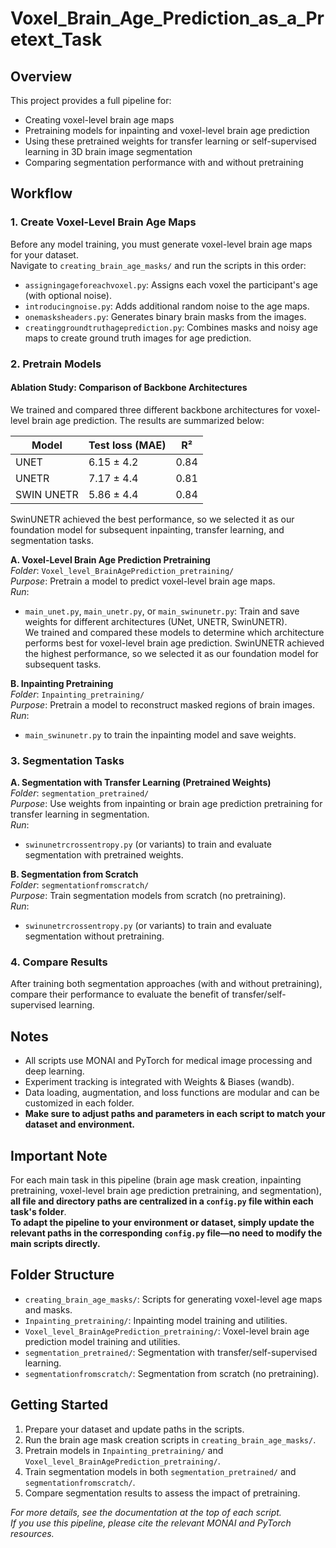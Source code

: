 # Voxel_Brain_Age_Prediction_as_a_Pretext_Task
## Overview
This project provides a full pipeline for:
- Creating voxel-level brain age maps
- Pretraining models for inpainting and voxel-level brain age prediction
- Using these pretrained weights for transfer learning or self-supervised learning in 3D brain image segmentation
- Comparing segmentation performance with and without pretraining

## Workflow

### 1. Create Voxel-Level Brain Age Maps
Before any model training, you must generate voxel-level brain age maps for your dataset.  
Navigate to `creating_brain_age_masks/` and run the scripts in this order:
- `assigningageforeachvoxel.py`: Assigns each voxel the participant's age (with optional noise).
- `introducingnoise.py`: Adds additional random noise to the age maps.
- `onemasksheaders.py`: Generates binary brain masks from the images.
- `creatinggroundtruthageprediction.py`: Combines masks and noisy age maps to create ground truth images for age prediction.

### 2. Pretrain Models

#### Ablation Study: Comparison of Backbone Architectures

We trained and compared three different backbone architectures for voxel-level brain age prediction. The results are summarized below:

| Model        | Test loss (MAE) | R²   |
|--------------|-----------------|------|
| UNET         | 6.15 ± 4.2      | 0.84 |
| UNETR        | 7.17 ± 4.4      | 0.81 |
| SWIN UNETR   | 5.86 ± 4.4      | 0.84 |

SwinUNETR achieved the best performance, so we selected it as our foundation model for subsequent inpainting, transfer learning, and segmentation tasks.

**A. Voxel-Level Brain Age Prediction Pretraining**  
_Folder_: `Voxel_level_BrainAgePrediction_pretraining/`  
_Purpose_: Pretrain a model to predict voxel-level brain age maps.  
_Run_:  
- `main_unet.py`, `main_unetr.py`, or `main_swinunetr.py`: Train and save weights for different architectures (UNet, UNETR, SwinUNETR).  
    We trained and compared these models to determine which architecture performs best for voxel-level brain age prediction. SwinUNETR achieved the highest performance, so we selected it as our foundation model for subsequent tasks.

**B. Inpainting Pretraining**  
_Folder_: `Inpainting_pretraining/`  
_Purpose_: Pretrain a model to reconstruct masked regions of brain images.  
_Run_:  
- `main_swinunetr.py` to train the inpainting model and save weights.


### 3. Segmentation Tasks

**A. Segmentation with Transfer Learning (Pretrained Weights)**  
_Folder_: `segmentation_pretrained/`  
_Purpose_: Use weights from inpainting or brain age prediction pretraining for transfer learning in segmentation.  
_Run_:  
- `swinunetrcrossentropy.py` (or variants) to train and evaluate segmentation with pretrained weights.

**B. Segmentation from Scratch**  
_Folder_: `segmentationfromscratch/`  
_Purpose_: Train segmentation models from scratch (no pretraining).  
_Run_:  
- `swinunetrcrossentropy.py` (or variants) to train and evaluate segmentation without pretraining.

### 4. Compare Results
After training both segmentation approaches (with and without pretraining), compare their performance to evaluate the benefit of transfer/self-supervised learning.

## Notes
- All scripts use MONAI and PyTorch for medical image processing and deep learning.
- Experiment tracking is integrated with Weights & Biases (wandb).
- Data loading, augmentation, and loss functions are modular and can be customized in each folder.
- **Make sure to adjust paths and parameters in each script to match your dataset and environment.**

## Important Note

For each main task in this pipeline (brain age mask creation, inpainting pretraining, voxel-level brain age prediction pretraining, and segmentation), **all file and directory paths are centralized in a `config.py` file within each task's folder**.  
**To adapt the pipeline to your environment or dataset, simply update the relevant paths in the corresponding `config.py` file—no need to modify the main scripts directly.**

## Folder Structure
- `creating_brain_age_masks/`: Scripts for generating voxel-level age maps and masks.
- `Inpainting_pretraining/`: Inpainting model training and utilities.
- `Voxel_level_BrainAgePrediction_pretraining/`: Voxel-level brain age prediction model training and utilities.
- `segmentation_pretrained/`: Segmentation with transfer/self-supervised learning.
- `segmentationfromscratch/`: Segmentation from scratch (no pretraining).

## Getting Started
1. Prepare your dataset and update paths in the scripts.
2. Run the brain age mask creation scripts in `creating_brain_age_masks/`.
3. Pretrain models in `Inpainting_pretraining/` and `Voxel_level_BrainAgePrediction_pretraining/`.
4. Train segmentation models in both `segmentation_pretrained/` and `segmentationfromscratch/`.
5. Compare segmentation results to assess the impact of pretraining.

_For more details, see the documentation at the top of each script._  
_If you use this pipeline, please cite the relevant MONAI and PyTorch resources._
